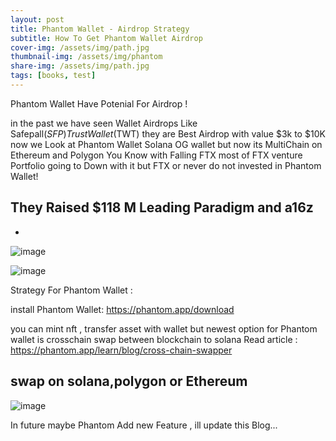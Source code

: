 ```yaml
---
layout: post
title: Phantom Wallet - Airdrop Strategy
subtitle: How To Get Phantom Wallet Airdrop
cover-img: /assets/img/path.jpg
thumbnail-img: /assets/img/phantom
share-img: /assets/img/path.jpg
tags: [books, test]
---
```


Phantom Wallet Have Potenial For Airdrop !

in the past we have seen Wallet Airdrops Like Safepall($SFP) TrustWallet($TWT) they are Best Airdrop with value $3k to $10K
now we Look at Phantom Wallet Solana OG wallet but now its MultiChain on Ethereum and Polygon 
You Know with Falling FTX most of FTX venture Portfolio going to Down with it but FTX or  never do not invested in Phantom Wallet!

## They Raised $118 M Leading Paradigm and a16z 
-
![image](https://github.com/0xflutter/blog.github.com/assets/76862881/09a01fef-74ce-4f34-abe8-ac9e2448270d)

![image](https://github.com/0xflutter/blog.github.com/assets/76862881/5944d483-fa6e-44ac-9f6d-c5c703dfb000)

Strategy For Phantom Wallet :

install Phantom Wallet:
https://phantom.app/download

you can mint nft , transfer asset with wallet
but newest option for  Phantom wallet is crosschain swap between blockchain to solana 
Read article :
https://phantom.app/learn/blog/cross-chain-swapper

## swap on solana,polygon or Ethereum 

![image](https://github.com/0xflutter/blog.github.com/assets/76862881/8f1badfc-62f8-421e-b5e2-c37c1432eb5b)

In future maybe Phantom Add new Feature , ill update this Blog...
